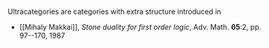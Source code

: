 Ultracategories are categories with extra structure introduced in

* [[Mihaly Makkai]], _Stone duality for first order logic_, Adv. Math. __65__:2, pp. 97--170, 1987